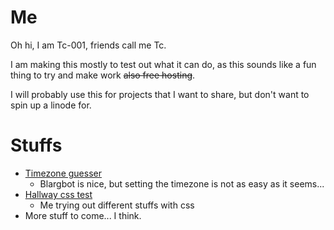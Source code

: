 # Me

Oh hi, I am Tc-001, friends call me Tc.
 
I am making this mostly to test out what it can do, as this sounds like a fun thing to try and make work ~~also free hosting~~. 

I will probably use this for projects that I want to share, but don't want to spin up a linode for.


# Stuffs
* [Timezone guesser](projects/blarg_tz)
    * Blargbot is nice, but setting the timezone is not as easy as it seems...
* [Hallway css test](projects/hallway)
    * Me trying out different stuffs with css
* More stuff to come... I think.

